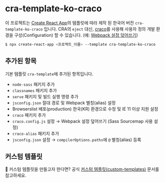 # cra-template-ko-craco

이 프로젝트는 [Create React App](https://github.com/facebook/create-react-app)의 템플릿에 따라 제작 된 한국어 버전 `cra-template-ko-craco` 입니다.
CRA의 `eject` 대신, [craco](https://github.com/gsoft-inc/craco)를 사용해 사용자 정의 개발 환경을 구성(Configuration) 할 수 있습니다. (예: [Webpack 설정 덮어쓰기](https://github.com/gsoft-inc/craco/blob/master/packages/craco/README.md#overridewebpackconfig))

```sh
$ npx create-react-app <프로젝트_이름> --template cra-template-ko-craco
```

## 추가된 항목

기본 템플릿 `cra-template`에 추가된 항목입니다.

- `node-sass` 패키지 추가
- `classnames` 패키지 추가
- `serve` 패키지 및 빌드 실행 명령 추가
- `jsconfig.json` 절대 경로 및 Webpack 별칭(alias) 설정
- Browserslist 배포(production) 한국(KR) 환경으로 수정 및 IE 11 이상 지원 설정
- `craco` 패키지 추가
- `craco.config.js` 설정 → Webpack 설정 덮어쓰기 (Sass Sourcemap 사용 설정)
- `craco-alias` 패키지 추가
- `jsconfig.json` 설정 → `compilerOptions.paths`에 `@` 별칭(alias) 등록


## 커스텀 템플릿

🤔 커스텀 템플릿을 만들고자 한다면? 공식 [커스텀 템플릿(custom-templates)](https://create-react-app.dev/docs/custom-templates/) 문서를 참고하세요.